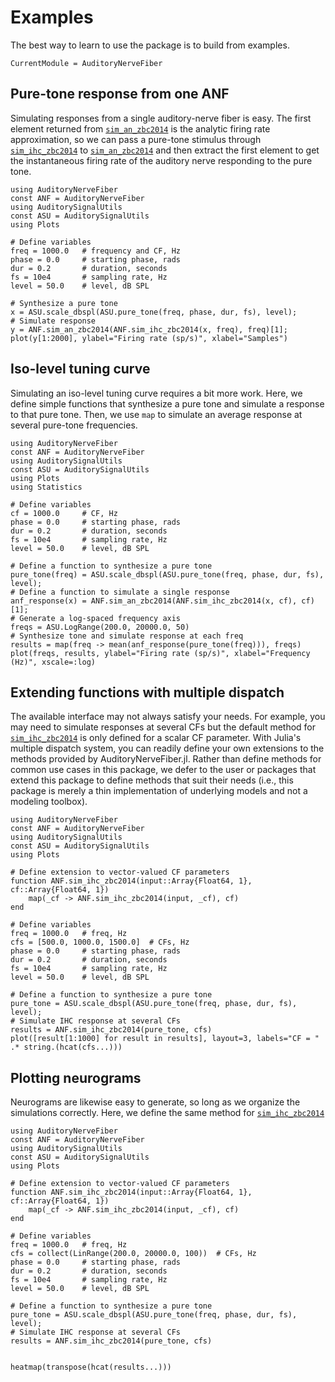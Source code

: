 # Examples

The best way to learn to use the package is to build from examples.

```@meta
CurrentModule = AuditoryNerveFiber
```
## Pure-tone response from one ANF

Simulating responses from a single auditory-nerve fiber is easy.
The first element returned from [`sim_an_zbc2014`](@ref) is the analytic firing rate approximation, so we can pass a pure-tone stimulus through [`sim_ihc_zbc2014`](@ref) to [`sim_an_zbc2014`](@ref) and then extract the first element to get the instantaneous firing rate of the auditory nerve responding to the pure tone.

```@example
using AuditoryNerveFiber
const ANF = AuditoryNerveFiber
using AuditorySignalUtils
const ASU = AuditorySignalUtils
using Plots

# Define variables
freq = 1000.0   # frequency and CF, Hz
phase = 0.0     # starting phase, rads
dur = 0.2       # duration, seconds
fs = 10e4       # sampling rate, Hz
level = 50.0    # level, dB SPL

# Synthesize a pure tone
x = ASU.scale_dbspl(ASU.pure_tone(freq, phase, dur, fs), level);
# Simulate response 
y = ANF.sim_an_zbc2014(ANF.sim_ihc_zbc2014(x, freq), freq)[1];
plot(y[1:2000], ylabel="Firing rate (sp/s)", xlabel="Samples")
```

## Iso-level tuning curve

Simulating an iso-level tuning curve requires a bit more work.
Here, we define simple functions that synthesize a pure tone and simulate a response to that pure tone.
Then, we use `map` to simulate an average response at several pure-tone frequencies. 

```@example
using AuditoryNerveFiber
const ANF = AuditoryNerveFiber
using AuditorySignalUtils
const ASU = AuditorySignalUtils
using Plots
using Statistics

# Define variables
cf = 1000.0     # CF, Hz
phase = 0.0     # starting phase, rads
dur = 0.2       # duration, seconds
fs = 10e4       # sampling rate, Hz
level = 50.0    # level, dB SPL

# Define a function to synthesize a pure tone
pure_tone(freq) = ASU.scale_dbspl(ASU.pure_tone(freq, phase, dur, fs), level);
# Define a function to simulate a single response
anf_response(x) = ANF.sim_an_zbc2014(ANF.sim_ihc_zbc2014(x, cf), cf)[1];
# Generate a log-spaced frequency axis
freqs = ASU.LogRange(200.0, 20000.0, 50)
# Synthesize tone and simulate response at each freq
results = map(freq -> mean(anf_response(pure_tone(freq))), freqs)
plot(freqs, results, ylabel="Firing rate (sp/s)", xlabel="Frequency (Hz)", xscale=:log)
```

## Extending functions with multiple dispatch

The available interface may not always satisfy your needs.
For example, you may need to simulate responses at several CFs but the default method for [`sim_ihc_zbc2014`](@ref) is only defined for a scalar CF parameter.
With Julia's multiple dispatch system, you can readily define your own extensions to the methods provided by AuditoryNerveFiber.jl.
Rather than define methods for common use cases in this package, we defer to the user or packages that extend this package to define methods that suit their needs (i.e., this package is merely a thin implementation of underlying models and not a modeling toolbox). 

```@example
using AuditoryNerveFiber
const ANF = AuditoryNerveFiber
using AuditorySignalUtils
const ASU = AuditorySignalUtils
using Plots

# Define extension to vector-valued CF parameters
function ANF.sim_ihc_zbc2014(input::Array{Float64, 1}, cf::Array{Float64, 1})
    map(_cf -> ANF.sim_ihc_zbc2014(input, _cf), cf)
end

# Define variables
freq = 1000.0   # freq, Hz
cfs = [500.0, 1000.0, 1500.0]  # CFs, Hz
phase = 0.0     # starting phase, rads
dur = 0.2       # duration, seconds
fs = 10e4       # sampling rate, Hz
level = 50.0    # level, dB SPL

# Define a function to synthesize a pure tone
pure_tone = ASU.scale_dbspl(ASU.pure_tone(freq, phase, dur, fs), level);
# Simulate IHC response at several CFs
results = ANF.sim_ihc_zbc2014(pure_tone, cfs)
plot([result[1:1000] for result in results], layout=3, labels="CF = " .* string.(hcat(cfs...)))
```


## Plotting neurograms

Neurograms are likewise easy to generate, so long as we organize the simulations correctly.
Here, we define the same method for [`sim_ihc_zbc2014`](@ref)

```@example
using AuditoryNerveFiber
const ANF = AuditoryNerveFiber
using AuditorySignalUtils
const ASU = AuditorySignalUtils
using Plots

# Define extension to vector-valued CF parameters
function ANF.sim_ihc_zbc2014(input::Array{Float64, 1}, cf::Array{Float64, 1})
    map(_cf -> ANF.sim_ihc_zbc2014(input, _cf), cf)
end

# Define variables
freq = 1000.0   # freq, Hz
cfs = collect(LinRange(200.0, 20000.0, 100))  # CFs, Hz
phase = 0.0     # starting phase, rads
dur = 0.2       # duration, seconds
fs = 10e4       # sampling rate, Hz
level = 50.0    # level, dB SPL

# Define a function to synthesize a pure tone
pure_tone = ASU.scale_dbspl(ASU.pure_tone(freq, phase, dur, fs), level);
# Simulate IHC response at several CFs
results = ANF.sim_ihc_zbc2014(pure_tone, cfs)


heatmap(transpose(hcat(results...)))
```